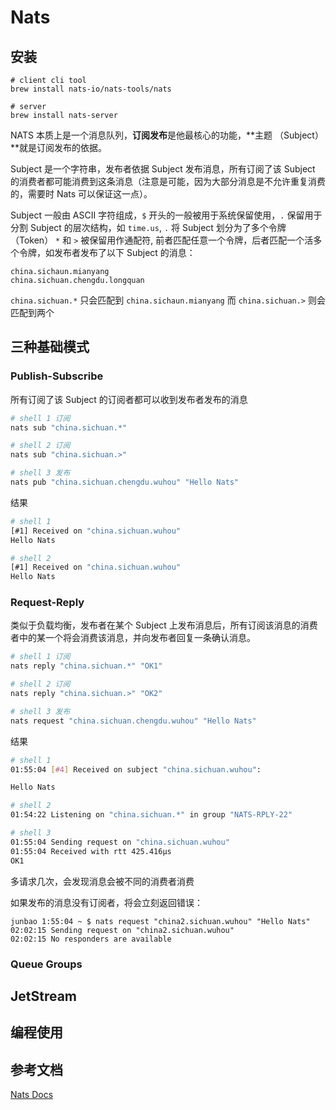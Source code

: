 # Nats

## 安装

```
# client cli tool
brew install nats-io/nats-tools/nats

# server
brew install nats-server
```

NATS 本质上是一个消息队列，**订阅发布**是他最核心的功能，**主题 （Subject）**就是订阅发布的依据。

Subject 是一个字符串，发布者依据 Subject 发布消息，所有订阅了该 Subject 的消费者都可能消费到这条消息（注意是可能，因为大部分消息是不允许重复消费的，需要时 Nats 可以保证这一点）。

Subject 一般由 ASCII 字符组成，`$` 开头的一般被用于系统保留使用，`.` 保留用于分割 Subject 的层次结构，如 `time.us`, `.` 将 Subject 划分为了多个令牌（Token） `*` 和 `>` 被保留用作通配符, 前者匹配任意一个令牌，后者匹配一个活多个令牌，如发布者发布了以下 Subject 的消息：

```
china.sichaun.mianyang
china.sichuan.chengdu.longquan
```

`china.sichuan.*` 只会匹配到 `china.sichaun.mianyang` 而 `china.sichuan.>` 则会匹配到两个

## 三种基础模式

### Publish-Subscribe

所有订阅了该 Subject 的订阅者都可以收到发布者发布的消息

```sh
# shell 1 订阅
nats sub "china.sichuan.*"

# shell 2 订阅
nats sub "china.sichuan.>"

# shell 3 发布
nats pub "china.sichuan.chengdu.wuhou" "Hello Nats"
```

结果

```sh
# shell 1
[#1] Received on "china.sichuan.wuhou"
Hello Nats

# shell 2
[#1] Received on "china.sichuan.wuhou"
Hello Nats
```


### Request-Reply

类似于负载均衡，发布者在某个 Subject 上发布消息后，所有订阅该消息的消费者中的某一个将会消费该消息，并向发布者回复一条确认消息。

```sh
# shell 1 订阅
nats reply "china.sichuan.*" "OK1"

# shell 2 订阅
nats reply "china.sichuan.>" "OK2"

# shell 3 发布
nats request "china.sichuan.chengdu.wuhou" "Hello Nats"
```

结果

```sh
# shell 1
01:55:04 [#4] Received on subject "china.sichuan.wuhou":

Hello Nats

# shell 2
01:54:22 Listening on "china.sichuan.*" in group "NATS-RPLY-22"

# shell 3
01:55:04 Sending request on "china.sichuan.wuhou"
01:55:04 Received with rtt 425.416µs
OK1
```

多请求几次，会发现消息会被不同的消费者消费

如果发布的消息没有订阅者，将会立刻返回错误：

```
junbao 1:55:04 ~ $ nats request "china2.sichuan.wuhou" "Hello Nats"
02:02:15 Sending request on "china2.sichuan.wuhou"
02:02:15 No responders are available
```

### Queue Groups



## JetStream

## 编程使用

## 参考文档

[Nats Docs](https://docs.nats.io/)